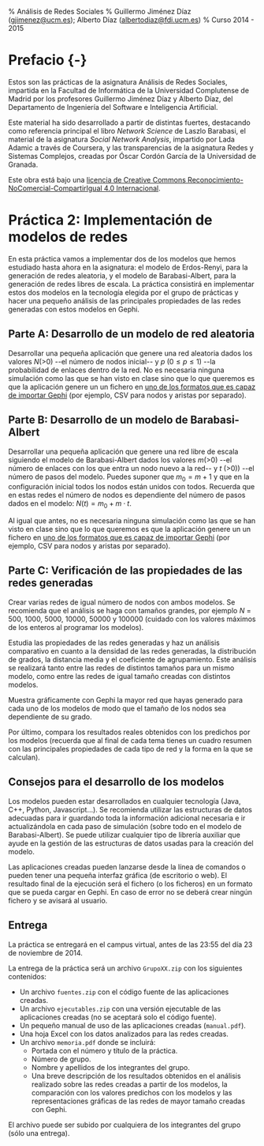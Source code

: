 % Análisis de Redes Sociales
% Guillermo Jiménez Díaz (gjimenez@ucm.es); Alberto Díaz (albertodiaz@fdi.ucm.es)
% Curso 2014 - 2015

# Prefacio {-}

Estos son las prácticas de la asignatura Análisis de Redes Sociales, impartida en la Facultad de Informática de la Universidad Complutense de Madrid por los profesores Guillermo Jiménez Díaz y Alberto Díaz, del Departamento de Ingeniería del Software e Inteligencia Artificial.

Este material ha sido desarrollado a partir de distintas fuertes, destacando como referencia principal el libro _Network Science_ de Laszlo Barabasi, el material de la asignatura _Social Network Analysis_, impartido por Lada Adamic a través de Coursera, y las transparencias de la asignatura Redes y Sistemas Complejos, creadas por Óscar Cordón García de la Universidad de Granada.

Este obra está bajo una [licencia de Creative Commons Reconocimiento-NoComercial-CompartirIgual 4.0 Internacional](http://creativecommons.org/licenses/by-nc-sa/4.0/).

# Práctica 2: Implementación de modelos de redes

En esta práctica vamos a implementar dos de los modelos que hemos estudiado hasta ahora en la asignatura: el modelo de Erdos-Renyi, para la generación de redes aleatoria, y el modelo de Barabasi-Albert, para la generación de redes libres de escala. La práctica consistirá en implementar estos dos modelos en la tecnología elegida por el grupo de prácticas y hacer una pequeño análisis de las principales propiedades de las redes generadas con estos modelos en Gephi.

## Parte A: Desarrollo de un modelo de red aleatoria

Desarrollar una pequeña aplicación que genere una red aleatoria dados los valores $N$(>0) --el número de nodos inicial-- y $p$ ($0 \leq p \leq 1$) --la probabilidad de enlaces dentro de la red. No es necesaria ninguna simulación como las que se han visto en clase sino que lo que queremos es que la aplicación genere un un fichero en [uno de los formatos que es capaz de importar Gephi](http://gephi.github.io/users/supported-graph-formats/) (por ejemplo, CSV para nodos y aristas por separado). 

## Parte B: Desarrollo de un modelo de Barabasi-Albert

Desarrollar una pequeña aplicación que genere una red libre de escala siguiendo el modelo de Barabasi-Albert dados los valores $m$(>0) --el número de enlaces con los que entra un nodo nuevo a la red-- y $t$ (>0)) --el número de pasos del modelo. Puedes suponer que $m_0 = m+1$ y que en la configuración inicial todos los nodos están unidos con todos. Recuerda que en estas redes el número de nodos es dependiente del número de pasos dados en el modelo: $N(t) = m_0 + m \cdot t$.

Al igual que antes, no es necesaria ninguna simulación como las que se han visto en clase sino que lo que queremos es que la aplicación genere un un fichero en [uno de los formatos que es capaz de importar Gephi](http://gephi.github.io/users/supported-graph-formats/) (por ejemplo, CSV para nodos y aristas por separado). 

## Parte C: Verificación de las propiedades de las redes generadas

Crear varias redes de igual número de nodos con ambos modelos. Se recomienda que el análisis se haga con tamaños grandes, por ejemplo $N$ = 500, 1000, 5000, 10000, 50000 y 100000 (cuidado con los valores máximos de los enteros al programar los modelos).

Estudia las propiedades de las redes generadas y haz un análisis comparativo en cuanto a la densidad de las redes generadas, la distribución de grados, la distancia media y el coeficiente de agrupamiento. Este análisis se realizará tanto entre las redes de distintos tamaños para un mismo modelo, como entre las redes de igual tamaño creadas con distintos modelos.

Muestra gráficamente con Gephi la mayor red que hayas generado para cada uno de los modelos de modo que el tamaño de los nodos sea dependiente de su grado. 

Por último, compara los resultados reales obtenidos con los predichos por los modelos (recuerda que al final de cada tema tienes un cuadro resumen con las principales propiedades de cada tipo de red y la forma en la que se calculan).

## Consejos para el desarrollo de los modelos

Los modelos pueden estar desarrollados en cualquier tecnología (Java, C++, Python, Javascript...). Se recomienda utilizar las estructuras de datos adecuadas para ir guardando toda la información adicional necesaria e ir actualizándola en cada paso de simulación (sobre todo en el modelo de Barabasi-Albert). Se puede utilizar cualquier tipo de librería auxiliar que ayude en la gestión de las estructuras de datos usadas para la creación del modelo.

Las aplicaciones creadas pueden lanzarse desde la línea de comandos o pueden tener una pequeña interfaz gráfica (de escritorio o web). El resultado final de la ejecución será el fichero (o los ficheros) en un formato que se pueda cargar en Gephi. En caso de error no se deberá crear ningún fichero y se avisará al usuario.

## Entrega

La práctica se entregará en el campus virtual, antes de las 23:55 del día 23 de noviembre de 2014. 

La entrega de la práctica será un archivo `GrupoXX.zip` con los siguientes contenidos:

* Un archivo `fuentes.zip` con el código fuente de las aplicaciones creadas.
* Un archivo `ejecutables.zip` con una versión ejecutable de las aplicaciones creadas (no se aceptará solo el código fuente).
* Un pequeño manual de uso de las aplicaciones creadas (`manual.pdf`).
* Una hoja Excel con los datos analizados para las redes creadas.
* Un archivo `memoria.pdf` donde se incluirá:
    - Portada con el número y título de la práctica.
    - Número de grupo.
    - Nombre y apellidos de los integrantes del grupo.
    - Una breve descripción de los resultados obtenidos en el análisis realizado sobre las redes creadas a partir de los modelos, la comparación con los valores predichos con los modelos y las representaciones gráficas de las redes de mayor tamaño creadas con Gephi.

El archivo puede ser subido por cualquiera de los integrantes del grupo (sólo una entrega).
